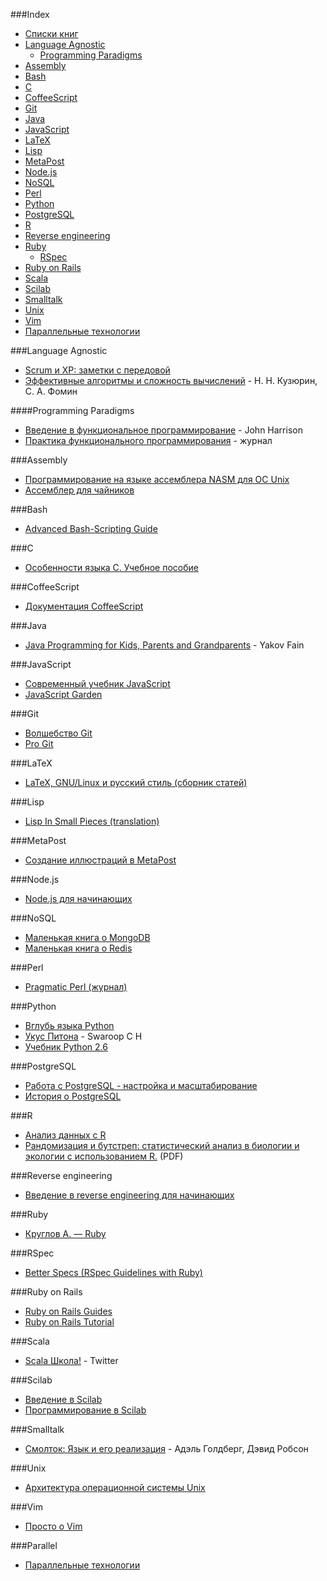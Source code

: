 ###Index
* [Списки книг](#meta-lists)
* [Language Agnostic](#language-agnostic)
    * [Programming Paradigms](#programming-paradigms)
* [Assembly](#assembly)
* [Bash](#bash)
* [C](#c)
* [CoffeeScript](#coffeescript)
* [Git](#git)
* [Java](#java)
* [JavaScript](#javascript)
* [LaTeX](#latex)
* [Lisp](#lisp)
* [MetaPost](#metapost)
* [Node.js](#nodejs)
* [NoSQL](#nosql)
* [Perl](#perl)
* [Python](#python)
* [PostgreSQL](#postgresql)
* [R](#r)
* [Reverse engineering](#reverse-engineering)
* [Ruby](#ruby)
  * [RSpec](#rspec)
* [Ruby on Rails](#ruby-on-rails)
* [Scala](#scala)
* [Scilab](#scilab)
* [Smalltalk](#smalltalk)
* [Unix](#unix)
* [Vim](#vim)
* [Параллельные технологии](#parallel)

###Language Agnostic

* [Scrum и XP: заметки с передовой](http://scrum.org.ua/wp-content/uploads/2008/12/scrum_xp-from-the-trenches-rus-final.pdf)
* [Эффективные алгоритмы и сложность вычислений](http://discopal.ispras.ru/Ru.book-advanced-algorithms.htm) - Н. Н. Кузюрин, С. А. Фомин

####Programming Paradigms
* [Введение в функциональное программирование](https://code.google.com/p/funprog-ru/) - John Harrison
* [Практика функционального программирования](http://fprog.ru/) - журнал


###Assembly

* [Программирование на языке ассемблера NASM для ОС Unix](http://www.stolyarov.info/books/pdf/nasm_unix.pdf)
* [Ассемблер для чайников](http://av-assembler.ru/asm/afd/assembler-for-dummy.htm)

###Bash

* [Advanced Bash-Scripting Guide](http://rus-linux.net/MyLDP/BOOKS/abs-guide/flat/abs-book.html)

###C

* [Особенности языка C. Учебное пособие](http://younglinux.info/sites/default/files/programmingC.pdf)

###CoffeeScript

* [Документация CoffeeScript](http://cidocs.ru/coffeescript/)


###Java

* [Java Programming for Kids, Parents and Grandparents](http://myflex.org/books/java4kids/java4kids.htm) - Yakov Fain

###JavaScript

* [Современный учебник JavaScript](http://learn.javascript.ru/)
* [JavaScript Garden](http://bonsaiden.github.io/JavaScript-Garden/ru/)

###Git

* [Волшебство Git](http://www-cs-students.stanford.edu/~blynn/gitmagic/intl/ru/)
* [Pro Git](http://git-scm.com/book/ru)


###LaTeX

* [LaTeX, GNU/Linux и русский стиль (сборник статей)](http://www.inp.nsk.su/~baldin/LaTeX/index.html)


###Lisp

* [Lisp In Small Pieces (translation)](https://github.com/ilammy/lisp)


###MetaPost

* [Создание иллюстраций в MetaPost](http://www.inp.nsk.su/~baldin/mpost/index.html)


###Node.js

* [Node.js для начинающих](http://nodebeginner.ru)


###NoSQL

* [Маленькая книга о MongoDB](http://jsman.ru/mongo-book/index.html)
* [Маленькая книга о Redis](https://github.com/kondratovich/the-little-redis-book/blob/master/ru/redis.md)


###Perl

* [Pragmatic Perl (журнал)](http://pragmaticperl.com/)


###Python

* [Вглубь языка Python](http://ru.diveintopython.net/toc.html)
* [Укус Питона](http://wombat.org.ua/AByteOfPython/) - Swaroop C H
* [Учебник Python 2.6](http://ru.wikibooks.org/wiki/%D0%A3%D1%87%D0%B5%D0%B1%D0%BD%D0%B8%D0%BA_Python_2.6)


###PostgreSQL

* [Работа с PostgreSQL - настройка и масштабирование](http://postgresql.leopard.in.ua/)
* [История о PostgreSQL](http://www.inp.nsk.su/~baldin/PostgreSQL/index.html)


###R

* [Анализ данных с R](http://www.inp.nsk.su/~baldin/DataAnalysis/index.html)
* [Рандомизация и бутстреп: статистический анализ в биологии и экологии с использованием R.](http://www.ievbras.ru/ecostat/Kiril/Article/A32/Starb.pdf) (PDF)

###Reverse engineering

* [Введение в reverse engineering для начинающих](https://github.com/dennis714/RE-for-beginners)

###Ruby

* [Круглов А. — Ruby](https://github.com/Krugloff/rus_ruby_book)

###RSpec
* [Better Specs (RSpec Guidelines with Ruby)](http://betterspecs.org/ru)

###Ruby on Rails

* [Ruby on Rails Guides](http://rusrails.ru)
* [Ruby on Rails Tutorial](http://railstutorial.ru/)

###Scala

* [Scala Школа!](http://twitter.github.io/scala_school/ru/) - Twitter

###Scilab

* [Введение в Scilab](http://forge.scilab.org/index.php/p/docintrotoscilab/downloads/)
* [Программирование в Scilab](http://forge.scilab.org/index.php/p/docprogscilab/downloads/)

###Smalltalk

* [Смолток: Язык и его реализация](https://sites.google.com/site/polyglotsqueak/) - Адэль Голдберг, Дэвид Робсон

###Unix

* [Архитектура операционной системы Unix](http://lib.ru/BACH/)

###Vim

* [Просто о Vim](http://rus-linux.net/MyLDP/BOOKS/Vim/prosto-o-vim.pdf)

###Parallel

* [Параллельные технологии](http://www.inp.nsk.su/~baldin/Parallel/index.html)
